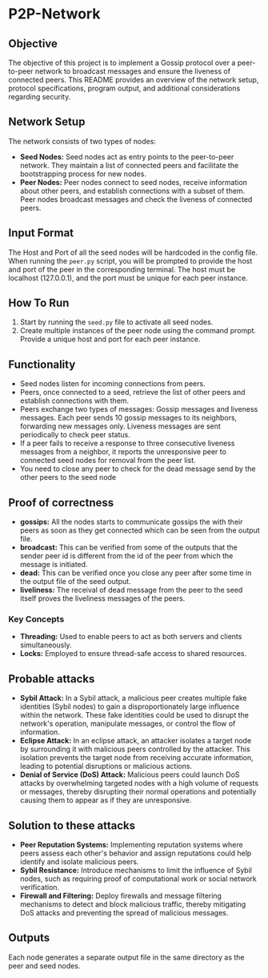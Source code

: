 # P2P-Network

## Objective
The objective of this project is to implement a Gossip protocol over a peer-to-peer network to broadcast messages and ensure the liveness of connected peers. This README provides an overview of the network setup, protocol specifications, program output, and additional considerations regarding security.

## Network Setup
The network consists of two types of nodes:

- **Seed Nodes:** Seed nodes act as entry points to the peer-to-peer network. They maintain a list of connected peers and facilitate the bootstrapping process for new nodes.
- **Peer Nodes:** Peer nodes connect to seed nodes, receive information about other peers, and establish connections with a subset of them. Peer nodes broadcast messages and check the liveness of connected peers.

## Input Format
The Host and Port of all the seed nodes will be hardcoded in the config file. When running the `peer.py` script, you will be prompted to provide the host and port of the peer in the corresponding terminal. The host must be localhost (127.0.0.1), and the port must be unique for each peer instance.

## How To Run
1. Start by running the `seed.py` file to activate all seed nodes.
2. Create multiple instances of the peer node using the command prompt. Provide a unique host and port for each peer instance.

## Functionality
- Seed nodes listen for incoming connections from peers.
- Peers, once connected to a seed, retrieve the list of other peers and establish connections with them.
- Peers exchange two types of messages: Gossip messages and liveness messages. Each peer sends 10 gossip messages to its neighbors, forwarding new messages only. Liveness messages are sent periodically to check peer status.
- If a peer fails to receive a response to three consecutive liveness messages from a neighbor, it reports the unresponsive peer to connected seed nodes for removal from the peer list.
- You need to close any peer to check for the dead message send by the other peers to the seed node

## Proof of correctness
- **gossips:** All the nodes starts to communicate gossips the with their peers as soon as they get connected which can be seen from the output file.
- **broadcast:** This can be verified from some of the outputs that the sender peer id is different from the id of the peer from which the message is initiated.
- **dead:** This can be verified once you close any peer after some time in the output file of the seed output.
- **liveliness:** The receival of dead message from the peer to the seed itself proves the liveliness messages of the peers. 

### Key Concepts
- **Threading:** Used to enable peers to act as both servers and clients simultaneously.
- **Locks:** Employed to ensure thread-safe access to shared resources.

## Probable attacks
- **Sybil Attack:** In a Sybil attack, a malicious peer creates multiple fake identities (Sybil nodes) to gain a disproportionately large influence within the network. These fake identities could be used to disrupt the network's operation, manipulate messages, or control the flow of information.
- **Eclipse Attack:** In an eclipse attack, an attacker isolates a target node by surrounding it with malicious peers controlled by the attacker. This isolation prevents the target node from receiving accurate information, leading to potential disruptions or malicious actions.
- **Denial of Service (DoS) Attack:** Malicious peers could launch DoS attacks by overwhelming targeted nodes with a high volume of requests or messages, thereby disrupting their normal operations and potentially causing them to appear as if they are unresponsive.

## Solution to these attacks
- **Peer Reputation Systems:** Implementing reputation systems where peers assess each other's behavior and assign reputations could help identify and isolate malicious peers.
- **Sybil Resistance:** Introduce mechanisms to limit the influence of Sybil nodes, such as requiring proof of computational work or social network verification.
- **Firewall and Filtering:** Deploy firewalls and message filtering mechanisms to detect and block malicious traffic, thereby mitigating DoS attacks and preventing the spread of malicious messages.

## Outputs
Each node generates a separate output file in the same directory as the peer and seed nodes.
